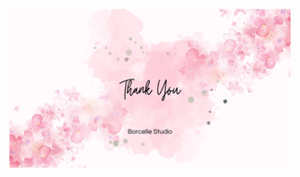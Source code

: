 ![image](https://github.com/AbdelTheGoat/Widget/blob/main/Pink%20Rose%20Watercolor%20Organic%20Creative%20Project%20Presentation%20-%2017.png?raw=true)
